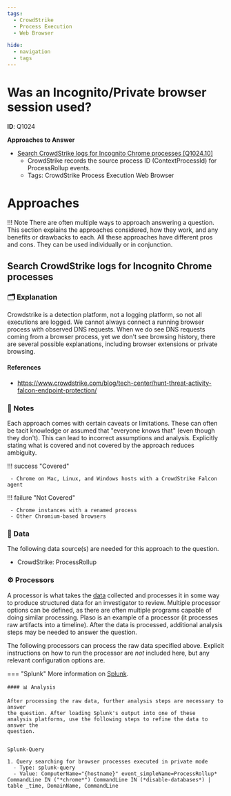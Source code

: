 ```yaml
---
tags:
  - CrowdStrike
  - Process Execution
  - Web Browser

hide:
  - navigation
  - tags
---
```


# Was an Incognito/Private browser session used?

**ID**: Q1024


**Approaches to Answer**

-  [Search CrowdStrike logs for Incognito Chrome processes [Q1024.10]](#search-crowdstrike-logs-for-incognito-chrome-processes)
    - CrowdStrike records the source process ID (ContextProcessId) for ProcessRollup events.
    - Tags: <span class="dfiqTag">CrowdStrike</span> <span class="dfiqTag">Process Execution</span> <span class="dfiqTag">Web Browser</span>

# Approaches

!!! Note
    There are often multiple ways to approach answering a question.
    This section explains the approaches considered, how they work, and any
    benefits or drawbacks to each. All these approaches have different pros
    and cons. They can be used individually or in conjunction.

## Search CrowdStrike logs for Incognito Chrome processes
### 🗂️ Explanation
Crowdstrike is a detection platform, not a logging platform, so not all executions are logged. We cannot always connect a running browser process with observed DNS requests. When we do see DNS requests coming from a browser process, yet we don't see browsing history, there are  several possible explanations, including browser extensions or private browsing.

#### References
 - https://www.crowdstrike.com/blog/tech-center/hunt-threat-activity-falcon-endpoint-protection/

### 📝 Notes

Each approach comes with certain caveats or limitations. These can often
be tacit knowledge or assumed that "everyone knows that" (even though they
don't). This can lead to incorrect assumptions and analysis.
Explicitly stating what is covered and not covered by the approach reduces
ambiguity.

!!! success "Covered"

     - Chrome on Mac, Linux, and Windows hosts with a CrowdStrike Falcon agent

!!! failure "Not Covered"

     - Chrome instances with a renamed process
     - Other Chromium-based browsers


### 💾 Data

The following data source(s) are needed for this approach to the question.


  - CrowdStrike: ProcessRollup

### ⚙️ Processors

A processor is what takes the [data](#💾-data) collected and processes it in
some way to produce structured data for an investigator to review. Multiple
processor options can be defined, as there are often multiple programs capable
of doing similar processing. Plaso is an example of a processor (it processes
raw artifacts into a timeline). After the data is processed, additional analysis
steps may be needed to answer the question.

The following processors can process the raw data specified above. Explicit
instructions on how to run the processor are *not* included here, but any
relevant configuration options are.


=== "Splunk"
    More information on [Splunk](https://forensics.wiki/splunk).


    #### 📊 Analysis

    After processing the raw data, further analysis steps are necessary to answer
    the question. After loading Splunk's output into one of these
    analysis platforms, use the following steps to refine the data to answer the
    question.


    Splunk-Query

    1. Query searching for browser processes executed in private mode
      - Type: splunk-query
      - Value: ComputerName="{hostname}" event_simpleName=ProcessRollup* CommandLine IN ("*chrome*") CommandLine IN (*disable-databases*) | table _time, DomainName, CommandLine

